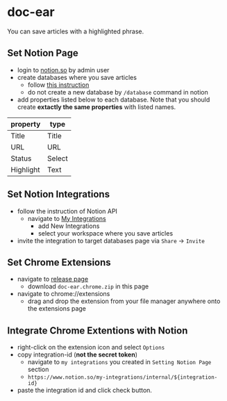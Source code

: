 # doc-ear

You can save articles with a highlighted phrase.

## Set Notion Page

- login to [notion.so](notion.so) by admin user
- create databases where you save articles
  - follow [this instruction](https://www.notion.so/guides/creating-a-database)
  - do not create a new database by `/database` command in notion
- add properties listed below to each database. Note that you should create **extactly the same properties** with listed names.

| property  | type   |
| --------- | ------ |
| Title     | Title  |
| URL       | URL    |
| Status    | Select |
| Highlight | Text   |

## Set Notion Integrations

- follow the instruction of Notion API
  - navigate to [My Integrations](https://www.notion.so/my-integrations)
    - add New Integrations
    - select your workspace where you save articles
- invite the integration to target databases page via `Share` -> `Invite`

## Set Chrome Extensions

- navigate to [release page](https://github.com/hokekiyoo/doc-ear/releases/tag/0.0.1)
  - download `doc-ear.chrome.zip` in this page
- navigate to chrome://extensions
  - drag and drop the extension from your file manager anywhere onto the extensions page

## Integrate Chrome Extentions with Notion

- right-click on the extension icon and select `Options`
- copy integration-id (**not the secret token**)
  - navigate to `my integrations` you created in `Setting Notion Page` section
  - `https://www.notion.so/my-integrations/internal/${integration-id}`
- paste the integration id and click check button.
